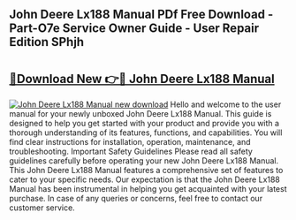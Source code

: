 ## John Deere Lx188 Manual PDf Free Download - Part-O7e Service Owner Guide - User Repair Edition SPhjh

# <h2><a href="http://bc86614.oget.top/?id=John+Deere+Lx188+Manual">🔗Download New 👉🔴 John Deere Lx188 Manual</a></h2>

[![John Deere Lx188 Manual new download](https://i.imgur.com/5g1atiW.png)](http://bc86614.oget.top/?id=John+Deere+Lx188+Manual)
Hello and welcome to the user manual for your newly unboxed John Deere Lx188 Manual. This guide is designed to help you get started with your product and provide you with a thorough understanding of its features, functions, and capabilities. You will find clear instructions for installation, operation, maintenance, and troubleshooting. Important Safety Guidelines Please read all safety guidelines carefully before operating your new John Deere Lx188 Manual. This John Deere Lx188 Manual features a comprehensive set of features to cater to your specific needs. Our expectation is that the John Deere Lx188 Manual has been instrumental in helping you get acquainted with your latest purchase. In case of any queries or concerns, feel free to contact our customer service.
